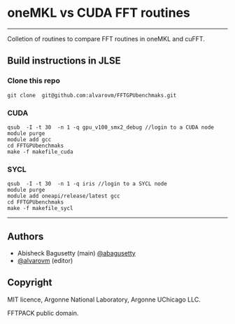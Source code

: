 # oneMKL vs CUDA FFT routines
---

Colletion of routines to compare FFT routines in oneMKL and cuFFT.


## Build instructions in JLSE
### Clone this repo

```
git clone  git@github.com:alvarovm/FFTGPUbenchmaks.git
```

### CUDA
```
qsub  -I -t 30  -n 1 -q gpu_v100_smx2_debug //login to a CUDA node
module purge
module add gcc
cd FFTGPUbenchmaks
make -f makefile_cuda
```

### SYCL
```
qsub  -I -t 30  -n 1 -q iris //login to a SYCL node
module purge
module add oneapi/release/latest gcc
cd FFTGPUbenchmaks
make -f makefile_sycl
```


---

## Authors
* Abisheck Bagusetty (main) [@abagusetty](https://github.com/abagusetty)
* [@alvarovm](https://github.com/alvarovm) (editor) 


## Copyright
MIT licence, Argonne National Laboratory, Argonne UChicago LLC. 

FFTPACK public domain.


